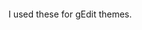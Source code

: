 <code name="xml">
<color name="AliceBlue" value="#F0F8FF"/>
<color name="AntiqueWhite" value="#FAEBD7"/>
<color name="Aqua" value="#00FFFF"/>
<color name="Aquamarine" value="#7FFFD4"/>
<color name="Azure" value="#F0FFFF"/>
<color name="Beige" value="#F5F5DC"/>
<color name="Bisque" value="#FFE4C4"/>
<color name="Black" value="#000000"/>
<color name="BlanchedAlmond" value="#FFEBCD"/>
<color name="Blue" value="#0000FF"/>
<color name="BlueViolet" value="#8A2BE2"/>
<color name="Brown" value="#A52A2A"/>
<color name="BurlyWood" value="#DEB887"/>
<color name="CadetBlue" value="#5F9EA0"/>
<color name="Chartreuse" value="#7FFF00"/>
<color name="Chocolate" value="#D2691E"/>
<color name="Coral" value="#FF7F50"/>
<color name="CornflowerBlue" value="#6495ED"/>
<color name="Cornsilk" value="#FFF8DC"/>
<color name="Crimson" value="#DC143C"/>
<color name="Cyan" value="#00FFFF"/>
<color name="DarkBlue" value="#00008B"/>
<color name="DarkCyan" value="#008B8B"/>
<color name="DarkGoldenRod" value="#B8860B"/>
<color name="DarkGray" value="#A9A9A9"/>
<color name="DarkGreen" value="#006400"/>
<color name="DarkKhaki" value="#BDB76B"/>
<color name="DarkMagenta" value="#8B008B"/>
<color name="DarkOliveGreen" value="#556B2F"/>
<color name="Darkorange" value="#FF8C00"/>
<color name="DarkOrchid" value="#9932CC"/>
<color name="DarkRed" value="#8B0000"/>
<color name="DarkSalmon" value="#E9967A"/>
<color name="DarkSeaGreen" value="#8FBC8F"/>
<color name="DarkSlateBlue" value="#483D8B"/>
<color name="DarkSlateGray" value="#2F4F4F"/>
<color name="DarkTurquoise" value="#00CED1"/>
<color name="DarkViolet" value="#9400D3"/>
<color name="DeepPink" value="#FF1493"/>
<color name="DeepSkyBlue" value="#00BFFF"/>
<color name="DimGray" value="#696969"/>
<color name="DodgerBlue" value="#1E90FF"/>
<color name="FireBrick" value="#B22222"/>
<color name="FloralWhite" value="#FFFAF0"/>
<color name="ForestGreen" value="#228B22"/>
<color name="Fuchsia" value="#FF00FF"/>
<color name="Gainsboro" value="#DCDCDC"/>
<color name="GhostWhite" value="#F8F8FF"/>
<color name="Gold" value="#FFD700"/>
<color name="GoldenRod" value="#DAA520"/>
<color name="Gray" value="#808080"/>
<color name="Green" value="#008000"/>
<color name="GreenYellow" value="#ADFF2F"/>
<color name="HoneyDew" value="#F0FFF0"/>
<color name="HotPink" value="#FF69B4"/>
<color name="IndianRed" value="#CD5C5C"/>
<color name="Indigo" value="#4B0082"/>
<color name="Ivory" value="#FFFFF0"/>
<color name="Khaki" value="#F0E68C"/>
<color name="Lavender" value="#E6E6FA"/>
<color name="LavenderBlush" value="#FFF0F5"/>
<color name="LawnGreen" value="#7CFC00"/>
<color name="LemonChiffon" value="#FFFACD"/>
<color name="LightBlue" value="#ADD8E6"/>
<color name="LightCoral" value="#F08080"/>
<color name="LightCyan" value="#E0FFFF"/>
<color name="LightGoldenRodYellow" value="#FAFAD2"/>
<color name="LightGrey" value="#D3D3D3"/>
<color name="LightGreen" value="#90EE90"/>
<color name="LightPink" value="#FFB6C1"/>
<color name="LightSalmon" value="#FFA07A"/>
<color name="LightSeaGreen" value="#20B2AA"/>
<color name="LightSkyBlue" value="#87CEFA"/>
<color name="LightSlateGray" value="#778899"/>
<color name="LightSteelBlue" value="#B0C4DE"/>
<color name="LightYellow" value="#FFFFE0"/>
<color name="Lime" value="#00FF00"/>
<color name="LimeGreen" value="#32CD32"/>
<color name="Linen" value="#FAF0E6"/>
<color name="Magenta" value="#FF00FF"/>
<color name="Maroon" value="#800000"/>
<color name="MediumAquaMarine" value="#66CDAA"/>
<color name="MediumBlue" value="#0000CD"/>
<color name="MediumOrchid" value="#BA55D3"/>
<color name="MediumPurple" value="#9370D8"/>
<color name="MediumSeaGreen" value="#3CB371"/>
<color name="MediumSlateBlue" value="#7B68EE"/>
<color name="MediumSpringGreen" value="#00FA9A"/>
<color name="MediumTurquoise" value="#48D1CC"/>
<color name="MediumVioletRed" value="#C71585"/>
<color name="MidnightBlue" value="#191970"/>
<color name="MintCream" value="#F5FFFA"/>
<color name="MistyRose" value="#FFE4E1"/>
<color name="Moccasin" value="#FFE4B5"/>
<color name="NavajoWhite" value="#FFDEAD"/>
<color name="Navy" value="#000080"/>
<color name="OldLace" value="#FDF5E6"/>
<color name="Olive" value="#808000"/>
<color name="OliveDrab" value="#6B8E23"/>
<color name="Orange" value="#FFA500"/>
<color name="OrangeRed" value="#FF4500"/>
<color name="Orchid" value="#DA70D6"/>
<color name="PaleGoldenRod" value="#EEE8AA"/>
<color name="PaleGreen" value="#98FB98"/>
<color name="PaleTurquoise" value="#AFEEEE"/>
<color name="PaleVioletRed" value="#D87093"/>
<color name="PapayaWhip" value="#FFEFD5"/>
<color name="PeachPuff" value="#FFDAB9"/>
<color name="Peru" value="#CD853F"/>
<color name="Pink" value="#FFC0CB"/>
<color name="Plum" value="#DDA0DD"/>
<color name="PowderBlue" value="#B0E0E6"/>
<color name="Purple" value="#800080"/>
<color name="Red" value="#FF0000"/>
<color name="RosyBrown" value="#BC8F8F"/>
<color name="RoyalBlue" value="#4169E1"/>
<color name="SaddleBrown" value="#8B4513"/>
<color name="Salmon" value="#FA8072"/>
<color name="SandyBrown" value="#F4A460"/>
<color name="SeaGreen" value="#2E8B57"/>
<color name="SeaShell" value="#FFF5EE"/>
<color name="Sienna" value="#A0522D"/>
<color name="Silver" value="#C0C0C0"/>
<color name="SkyBlue" value="#87CEEB"/>
<color name="SlateBlue" value="#6A5ACD"/>
<color name="SlateGray" value="#708090"/>
<color name="Snow" value="#FFFAFA"/>
<color name="SpringGreen" value="#00FF7F"/>
<color name="SteelBlue" value="#4682B4"/>
<color name="Tan" value="#D2B48C"/>
<color name="Teal" value="#008080"/>
<color name="Thistle" value="#D8BFD8"/>
<color name="Tomato" value="#FF6347"/>
<color name="Turquoise" value="#40E0D0"/>
<color name="Violet" value="#EE82EE"/>
<color name="Wheat" value="#F5DEB3"/>
<color name="White" value="#FFFFFF"/>
<color name="WhiteSmoke" value="#F5F5F5"/>
<color name="Yellow" value="#FFFF00"/>
<color name="YellowGreen" value="#9ACD32"/>
</code>

I used these for gEdit themes.